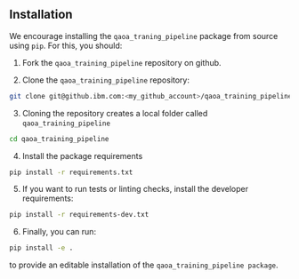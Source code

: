 ## Installation

We encourage installing the `qaoa_traning_pipeline` package from source using `pip`.
For this, you should:

1. Fork the `qaoa_training_pipeline` repository on github.

2. Clone the `qaoa_training_pipeline` repository:

```bash
git clone git@github.ibm.com:<my_github_account>/qaoa_training_pipeline.git
```

3. Cloning the repository creates a local folder called `qaoa_training_pipeline`

```bash
cd qaoa_training_pipeline
```

4. Install the package requirements

```bash
pip install -r requirements.txt
```

5. If you want to run tests or linting checks, install the developer requirements:

```bash
pip install -r requirements-dev.txt
```

6. Finally, you can run:

```bash
pip install -e .
```

to provide an editable installation of the `qaoa_training_pipeline package`.